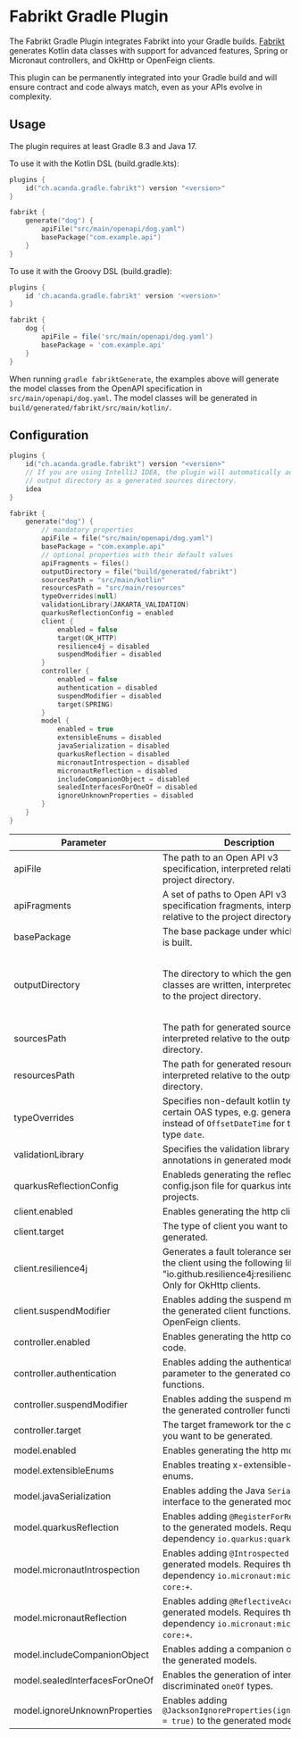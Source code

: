 # Fabrikt Gradle Plugin

The Fabrikt Gradle Plugin integrates Fabrikt into your Gradle builds.
[Fabrikt](https://github.com/cjbooms/fabrikt) generates Kotlin data classes with
support for advanced features, Spring or Micronaut controllers, and OkHttp or
OpenFeign clients.

This plugin can be permanently integrated into your Gradle build and will ensure
contract and code always match, even as your APIs evolve in complexity.

## Usage

The plugin requires at least Gradle 8.3 and Java 17.

To use it with the Kotlin DSL (build.gradle.kts):

```kotlin
plugins {
    id("ch.acanda.gradle.fabrikt") version "<version>"
}

fabrikt {
    generate("dog") {
        apiFile("src/main/openapi/dog.yaml")
        basePackage("com.example.api")
    }
}
```

To use it with the Groovy DSL (build.gradle):

```groovy
plugins {
    id 'ch.acanda.gradle.fabrikt' version '<version>'
}

fabrikt {
    dog {
        apiFile = file('src/main/openapi/dog.yaml')
        basePackage = 'com.example.api'
    }
}
```

When running `gradle fabriktGenerate`, the examples above will generate the
model classes from the OpenAPI specification in `src/main/openapi/dog.yaml`. The
model classes will be generated in `build/generated/fabrikt/src/main/kotlin/`.

## Configuration

```kotlin
plugins {
    id("ch.acanda.gradle.fabrikt") version "<version>"
    // If you are using IntelliJ IDEA, the plugin will automatically add the
    // output directory as a generated sources directory.
    idea
}

fabrikt {
    generate("dog") {
        // mandatory properties
        apiFile = file("src/main/openapi/dog.yaml")
        basePackage = "com.example.api"
        // optional properties with their default values
        apiFragments = files()
        outputDirectory = file("build/generated/fabrikt")
        sourcesPath = "src/main/kotlin"
        resourcesPath = "src/main/resources"
        typeOverrides(null)
        validationLibrary(JAKARTA_VALIDATION)
        quarkusReflectionConfig = enabled
        client {
            enabled = false
            target(OK_HTTP)
            resilience4j = disabled
            suspendModifier = disabled
        }
        controller {
            enabled = false
            authentication = disabled
            suspendModifier = disabled
            target(SPRING)
        }
        model {
            enabled = true
            extensibleEnums = disabled
            javaSerialization = disabled
            quarkusReflection = disabled
            micronautIntrospection = disabled
            micronautReflection = disabled
            includeCompanionObject = disabled
            sealedInterfacesForOneOf = disabled
            ignoreUnknownProperties = disabled
        }
    }
}
```

| Parameter                      | Description                                                                                                                                          | Default value             | Supported types or values                                                                                                                                       |
|--------------------------------|------------------------------------------------------------------------------------------------------------------------------------------------------|---------------------------|-----------------------------------------------------------------------------------------------------------------------------------------------------------------|
| apiFile                        | The path to an Open API v3 specification, interpreted relative to the project directory.                                                             |                           | File, RegularFile, Provider\<RegularFile>.                                                                                                                      |
| apiFragments                   | A set of paths to Open API v3 specification fragments, interpreted relative to the project directory.                                                | \<empty set>              | ConfigurableFileCollection, usually created with [files(...)](https://docs.gradle.org/current/kotlin-dsl/gradle/org.gradle.api/-project/files.html).            |
| basePackage                    | The base package under which all code is built.                                                                                                      |                           | CharSequence, Provider\<CharSequence>.                                                                                                                          |
| outputDirectory                | The directory to which the generated classes are written, interpreted relative to the project directory.                                             | `build/generated/fabrikt` | File, Directory, Provider\<Directory>Path, usually created with [file(...)](https://docs.gradle.org/current/kotlin-dsl/gradle/org.gradle.api/-project/file.html |
| sourcesPath                    | The path for generated source files, interpreted relative to the output directory.                                                                   | `src/main/kotlin`         | CharSequence, Provider\<CharSequence>.                                                                                                                          |
| resourcesPath                  | The path for generated resource files, interpreted relative to the output directory.                                                                 | `src/main/resources`      | CharSequence, Provider\<CharSequence>.                                                                                                                          |
| typeOverrides                  | Specifies non-default kotlin types for certain OAS types, e.g. generate `Instant` instead of `OffsetDateTime` for the OAS type `date`.               | not set                   | Enum: `DATETIME_AS_INSTANT`, `DATETIME_AS_INSTANT`.                                                                                                             |
| validationLibrary              | Specifies the validation library used for annotations in generated model classes.                                                                    | `JAKARTA_VALIDATION`      | Enum: `JAVAX_VALIDATION`, `JAKARTA_VALIDATION`.                                                                                                                 |
| quarkusReflectionConfig        | Enableds generating the reflection-config.json file for quarkus integration projects.                                                                | `enabled`                 | Boolean: `enabled`, `disabled`, `true`, `false`.                                                                                                                |
| client.enabled                 | Enables generating the http client code.                                                                                                             | `false`                   | Boolean: `true`, `false`.                                                                                                                                       |
| client.target                  | The type of client you want to be generated.                                                                                                         | `OK_HTTP`                 | Enum: `OK_HTTP`, `OPEN_FEIGN`.                                                                                                                                  |
| client.resilience4j            | Generates a fault tolerance service for the client using the following library "io.github.resilience4j:resilience4j-all:+". Only for OkHttp clients. | `disabled`                | Boolean: `enabled`, `disabled`, `true`, `false`.                                                                                                                |
| client.suspendModifier         | Enables adding the suspend modifier to the generated client functions. Only for OpenFeign clients.                                                   | `disabled`                | Boolean: `enabled`, `disabled`, `true`, `false`.                                                                                                                |
| controller.enabled             | Enables generating the http controller code.                                                                                                         | `false`                   | Boolean: `true`, `false`.                                                                                                                                       |
| controller.authentication      | Enables adding the authentication parameter to the generated controller functions.                                                                   | `disabled`                | Boolean: `enabled`, `disabled`, `true`, `false`.                                                                                                                |
| controller.suspendModifier     | Enables adding the suspend modifier to the generated controller functions.                                                                           | `disabled`                | Boolean: `enabled`, `disabled`, `true`, `false`.                                                                                                                |
| controller.target              | The target framework tor the controllers you want to be generated.                                                                                   | `SPRING`                  | Enum: `SPRING`, `MICRONAUT`.                                                                                                                                    |
| model.enabled                  | Enables generating the http model code.                                                                                                              | `true`                    | Boolean: `true`, `false`.                                                                                                                                       |
| model.extensibleEnums          | Enables treating x-extensible-enums as enums.                                                                                                        | `disabled`                | Boolean: `enabled`, `disabled`, `true`, `false`.                                                                                                                |                                                                                                         
| model.javaSerialization        | Enables adding the Java `Serializable` interface to the generated models.                                                                            | `disabled`                | Boolean: `enabled`, `disabled`, `true`, `false`.                                                                                                                |                                                                                                         
| model.quarkusReflection        | Enables adding `@RegisterForReflection` to the generated models. Requires the dependency `io.quarkus:quarkus-core:+`.                                | `disabled`                | Boolean: `enabled`, `disabled`, `true`, `false`.                                                                                                                |                                                                                                         
| model.micronautIntrospection   | Enables adding `@Introspected` to the generated models. Requires the dependency `io.micronaut:micronaut-core:+`.                                     | `disabled`                | Boolean: `enabled`, `disabled`, `true`, `false`.                                                                                                                |                                                                                                         
| model.micronautReflection      | Enables adding `@ReflectiveAccess` to the generated models. Requires the dependency `io.micronaut:micronaut-core:+`.                                 | `disabled`                | Boolean: `enabled`, `disabled`, `true`, `false`.                                                                                                                |                                                                                                         
| model.includeCompanionObject   | Enables adding a companion object to the generated models.                                                                                           | `disabled`                | Boolean: `enabled`, `disabled`, `true`, `false`.                                                                                                                |                                                                                                         
| model.sealedInterfacesForOneOf | Enables the generation of interfaces for discriminated `oneOf` types.                                                                                | `disabled`                | Boolean: `enabled`, `disabled`, `true`, `false`.                                                                                                                |                                                                                                         
| model.ignoreUnknownProperties  | Enables adding `@JacksonIgnoreProperties(ignoreUnknown = true)` to the generated models.                                                             | `disabled`                | Boolean: `enabled`, `disabled`, `true`, `false`.                                                                                                                |                                                                                                         
